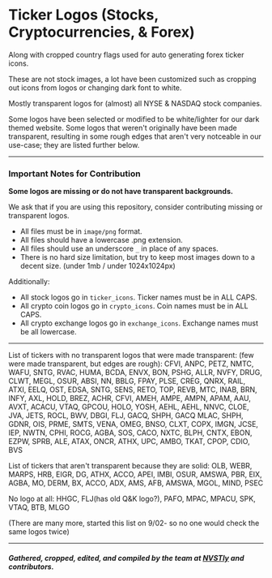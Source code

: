 # Ticker Logos (Stocks, Cryptocurrencies, & Forex)
Along with cropped country flags used for auto generating forex ticker icons.

These are not stock images, a lot have been customized such as cropping out icons from logos or changing dark font to white.

Mostly transparent logos for (almost) all NYSE & NASDAQ stock companies.

Some logos have been selected or modified to be white/lighter for our dark themed website. Some logos that weren't originally have been made transparent, resulting in some rough edges that aren't very notceable in our use-case; they are listed further below.

---

### Important Notes for Contribution

**Some logos are missing or do not have transparent backgrounds.**

We ask that if you are using this repository, consider contributing missing or transparent logos.

- All files must be in `image/png` format.
- All files should have a lowercase .png extension.
- All files should use an underscore `_` in place of any spaces.
- There is no hard size limitation, but try to keep most images down to a decent size. (under 1mb / under 1024x1024px)

Additionally:

- All stock logos go in `ticker_icons`. Ticker names must be in ALL CAPS.
- All crypto coin logos go in `crypto_icons`. Coin names must be in ALL CAPS.
- All crypto exchange logos go in `exchange_icons`. Exchange names must be all lowercase.

---

List of tickers with no transparent logos that were made transparent: (few were made transparent, but edges are rough): CFVI, ANPC, PETZ, NMTC, WAFU, SNTG, RVAC, HUMA, BCDA, ENVX, BON, PSHG, ALLR, NVFY, DRUG, CLWT, MEGL, OSUR, ABSI, NN, BBLG, FPAY, PLSE, CREG, QNRX, RAIL, ATXI, EELQ, OST, EDSA, SNTG, SENS, RETO, TOP, REVB, MTC, INAB, BRN, INFY, AXL, HOLD, BREZ, ACHR, CFVI, AMEH, AMPE, AMPN, APAM, AAU, AVXT, ACACU, VTAQ, GPCOU, HOLO, YOSH, AEHL, AEHL, NNVC, CLOE, JVA, JETS, ROCL, BWV, DBGI, FLJ, GACQ, SHPH, GACQ MLAC, SHPH, GDNR, OIS, PRME, SMTS, VENA, OMEG, BNSO, CLXT, COPX, IMGN, JCSE, IEP, NWTN, CPHI, ROCG, AGBA, SOS, CACO, NXTC, BLPH, CNTX, EBON, EZPW, SPRB, ALE, ATAX, ONCR, ATHX, UPC, AMBO, TKAT, CPOP, CDIO, BVS

List of tickers that aren't transparent because they are solid: OLB, WEBR, MARPS, HRB, EIGR, DG, ATHX, ACCO, APEI, IMBI, OSUR, AMSWA, PBR, EIX, AGBA, MO, DERM, BX, ACCO, ADX, AMS, AFB, AMSWA, MGOL, MIND, PSEC

No logo at all: HHGC, FLJ(has old Q&K logo?), PAFO, MPAC, MPACU, SPK, VTAQ, BTB, MLGO

(There are many more, started this list on 9/02- so no one would check the same logos twice)

---

##### Gathered, cropped, edited, and compiled by the team at [NVSTly](https://nvstly.com "A free social trading app.") and contributors.
